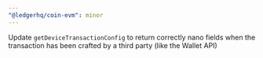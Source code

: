 ```yaml
---
"@ledgerhq/coin-evm": minor
---
```


Update `getDeviceTransactionConfig` to return correctly nano fields when the transaction has been crafted by a third party (like the Wallet API)
